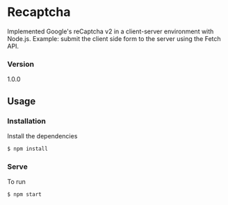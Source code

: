 # Recaptcha
Implemented Google's reCaptcha v2 in a client-server environment with Node.js.
Example: submit the client side form to the server using the Fetch API. 

### Version
1.0.0

## Usage

### Installation

Install the dependencies

```sh
$ npm install
```

### Serve
To run

```sh
$ npm start
```